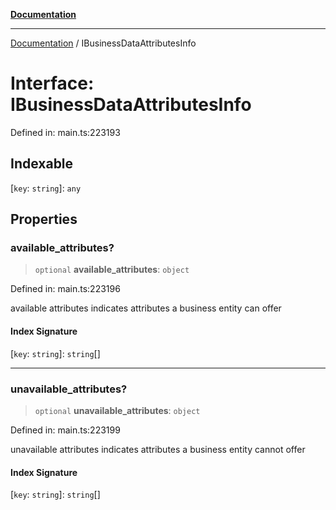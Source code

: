 [**Documentation**](../README.md)

***

[Documentation](../README.md) / IBusinessDataAttributesInfo

# Interface: IBusinessDataAttributesInfo

Defined in: main.ts:223193

## Indexable

\[`key`: `string`\]: `any`

## Properties

### available\_attributes?

> `optional` **available\_attributes**: `object`

Defined in: main.ts:223196

available attributes
indicates attributes a business entity can offer

#### Index Signature

\[`key`: `string`\]: `string`[]

***

### unavailable\_attributes?

> `optional` **unavailable\_attributes**: `object`

Defined in: main.ts:223199

unavailable attributes
indicates attributes a business entity cannot offer

#### Index Signature

\[`key`: `string`\]: `string`[]

